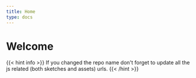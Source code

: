 ```yaml
---
title: Home
type: docs
---
```


# Welcome

{{< hint info >}}
If you changed the repo name don't forget to update all the js related (both sketches and assets) urls.
{{< /hint >}}